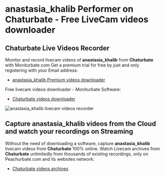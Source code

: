 # anastasia_khalib Performer on Chaturbate - Free LiveCam videos downloader

## Chaturbate Live Videos Recorder

Monitor and record livecam videos of **anastasia_khalib** from **Chaturbate** with Moniturbate.com
Get a premium trial for free by just and only registering with your Email address:
* [anastasia_khalib Premium videos downloader](https://moniturbate.com/request-demo-licence-key.html)

Free livecam videos downloader - Moniturbate Software:
* [Chaturbate videos downloader](https://moniturbate.com/moniturbate-download-software.html)

![anastasia_khalib livecam videos recorder](https://peachurnet.com/templates/moniturbate-software.png)


## Capture anastasia_khalib videos from the Cloud and watch your recordings on Streaming

Without the need of downloading a software, capture **anastasia_khalib** livecam videos from **Chaturbate** 100% online.
Watch Livecam archives from **Chaturbate** unlimitedly from thousands of existing recordings, only on Peachurbate.com and its websites network:
* [Chaturbate videos archives](https://peachurnet.com/)